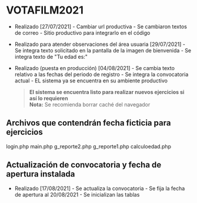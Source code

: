 # VOTAFILM2021

- Realizado [27/07/2021]
      - Cambiar url productiva
      - Se cambiaron textos de correo
      - Sitio productivo para integrarlo en el código

- Realizado para atender observaciones del área usuaria [29/07/2021]
      - Se integra texto solicitado en la pantalla de la imagen de bienvenida
      - Se integra texto de "Tu edad es:"

- Realizado (puesta en producción) [04/08/2021]
      - Se cambia texto relativo a las fechas del periodo de registro
      - Se integra la convocatoria actual
      - EL sistema ya se encuentra en su ambiente productivo
    > **El sistema se encuentra listo para realizar nuevos ejercicios si así lo requieren** <br> **Nota:** Se recomienda borrar caché del navegador

## Archivos que contendrán fecha ficticia para ejercicios
login.php
main.php
g_reporte2.php
g_reporte1.php
calculoedad.php

## Actualización de convocatoria y fecha de apertura instalada
- Realizado [17/08/2021]
        - Se actualiza la convocatoria
        - Se fija la fecha de apertura al 20/08/2021
        - Se inicializan las tablas
